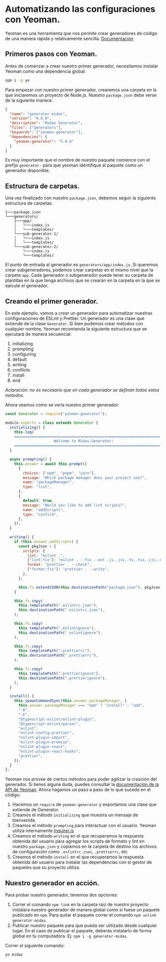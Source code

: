 # Automatizando las configuraciones con Yeoman.

Yeoman es una herramienta que nos permite crear generadores de código de una manera rápida y relativamente sencilla. [Documentación](https://yeoman.io/authoring/)

## Primeros pasos con Yeoman.

Antes de comenzar a crear nuestro primer generador, necesitamos instalar Yeoman como una dependencia global.

```bash
npm i -g yo
```

Para empezar con nuestro primer generador, crearemos una carpeta en la que iniciaremos un proyecto de Node.js. Nuestro `package.json` debe verse de la siguiente manera:

```json
{
  "name": "generator-midas",
  "version": "0.0.0",
  "description": "Midas Generator",
  "files": ["generators"],
  "keywords": ["yeoman-generator"],
  "dependencies": {
    "yeoman-generator": "5.9.0"
  }
}
```

Es muy importante que el nombre de nuestro paquete comience con el prefijo `generator-` para que yeoman identifique al paquete como un generador disponible.

## Estructura de carpetas.

Una vez finalizado con nuestro `package.json`, debemos seguir la siguiente estructura de carpetas.

```
├───package.json
└───generators/
    ├───app/
    │   └───index.js
    │   └───templates/
    └───sub-generator-1/
    │   └───index.js
    │   └───templates/
    └───sub-generator-2/
        └───index.js
        └───templates/
```

El punto de entrada al generador es `generators/app/index.js`. Si queremos crear subgeneradores, podemos crear carpetas en el mismo nivel que la carpeta `app`. Cada generador o subgenerador puede tener su carpeta de plantillas en la que tenga archivos que se crearán en la carpeta en la que se ejecute el generador.

## Creando el primer generador.

En este ejemplo, vamos a crear un generador para automatizar nuestras configuraciones de ESLint y Prettier. Un generador es una clase que extiende de la clase `Generator`. Si bien podemos crear métodos con cualquier nombre, Yeoman recomienda la siguiente estructura que se ejecutará de manera secuencial:

1. initializing
2. prompting
3. configuring
4. default
5. writing
6. conflicts
7. install
8. end

_Aclaración: no es necesario que en cada generador se definan todos estos metodos._

Ahora veamos cómo se vería nuestro primer generador:

```js
const Generator = require("yeoman-generator");

module.exports = class extends Generator {
  initializing() {
    this.log(`
    ==================================================================
                      Welcome to Midas-Generator!
    ==================================================================`);
  }

  async prompting() {
    this.answer = await this.prompt([
      {
        choices: ["npm", "pnpm", "yarn"],
        message: "Which package manager does your project use?",
        name: "packageManager",
        type: "list",
      },
      {
        default: true,
        message: "Would you like to add lint scripts?",
        name: "addScripts",
        type: "confirm",
      },
    ]);
  }

  writing() {
    if (this.answer.addScripts) {
      const pkgJson = {
        scripts: {
          lint: "eslint .",
          ["lint:fix"]: "eslint . --fix --ext .js,.jsx,.ts,.tsx,.cjs,.mjs",
          format: "prettier . --check",
          ["format:fix"]: "prettier . --write",
        },
      };

      this.fs.extendJSON(this.destinationPath("package.json"), pkgJson);
    }

    this.fs.copy(
      this.templatePath(".eslintrc.json"),
      this.destinationPath(".eslintrc.json"),
    );

    this.fs.copy(
      this.templatePath(".eslintignore"),
      this.destinationPath(".eslintignore"),
    );

    this.fs.copy(
      this.templatePath(".prettierrc"),
      this.destinationPath(".prettierrc"),
    );

    this.fs.copy(
      this.templatePath(".prettierignore"),
      this.destinationPath(".prettierignore"),
    );
  }

  install() {
    this.spawnCommandSync(this.answer.packageManager, [
      this.answer.packageManager === "npm" ? "install" : "add",
      "-D",
      "-E",
      "@typescript-eslint/eslint-plugin",
      "@typescript-eslint/parser",
      "eslint",
      "eslint-config-prettier",
      "eslint-plugin-import",
      "eslint-plugin-promise",
      "eslint-plugin-react",
      "eslint-plugin-react-hooks",
      "prettier",
    ]);
  }
};
```

Yeoman nos provee de ciertos métodos para poder agilizar la creación del generador. Si tienes alguna duda, puedes consultar la [documentación de la API de Yeoman](https://yeoman.github.io/generator/). Ahora hagamos un paso a paso de lo que sucede en el código:

1. Hacemos un `require` de `yeoman-generator` y exportamos una clase que extiende de Generator.
2. Creamos el método `initializing` que muestra un mensaje de bienvenida.
3. Creamos el método `prompting` para interactuar con el usuario. Yeoman utiliza internamente [Inquirer.js](https://github.com/SBoudrias/Inquirer.js)
4. Creamos el método `writing` en el que recuperamos la respuesta obtenida del usuario para agregar los scripts de formato y lint en nuestro `package.json` y copiamos en la carpeta de destino los archivos de configuración como `.eslintrc.json`, `.prettierrc`, etc
5. Creamos el método `install` en el que recuperamos la respuesta obtenida del usuario para instalar las dependencias con el gestor de paquetes que su proyecto utiliza.

## Nuestro generador en acción.

Para probar nuestro generador, tenemos dos opciones:

1. Correr el comando `npm link` en la carpeta raiz de nuestro proyecto instalara nuestro generador de manera global como si fuese un paquete publicado en `npm`. Para quitar el paquete correr el comando `npm unlink generator-midas`.
2. Publicar nuestro paquete para que pueda ser utilizado desde cualquier lugar. En el caso de publicar el paquete, deberás instalarlo de forma global en tu computadora. Ej: `npm i -g generator-midas`.

Correr el siguiente comando:

```bash
yo midas
```
